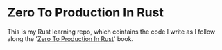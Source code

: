 # Zero To Production In Rust
This is my Rust learning repo, which cointains the code I write as I follow along the '[Zero To Production In Rust](https://www.zero2prod.com/)' book.
